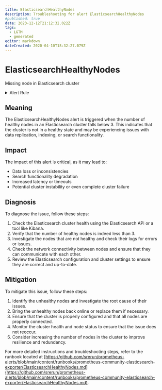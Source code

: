 ```yaml
---
title: ElasticsearchHealthyNodes
description: Troubleshooting for alert ElasticsearchHealthyNodes
#published: true
date: 2023-12-12T21:12:32.022Z
tags: 
  - LGTM
  - generated
editor: markdown
dateCreated: 2020-04-10T18:32:27.079Z
---
```


# ElasticsearchHealthyNodes

Missing node in Elasticsearch cluster

<details>
  <summary>Alert Rule</summary>

{{% rule "elasticsearch/prometheus-community-elasticsearch-exporter.yml" "ElasticsearchHealthyNodes" %}}

{{% comment %}}

```yaml
alert: ElasticsearchHealthyNodes
expr: elasticsearch_cluster_health_number_of_nodes < 3
for: 0m
labels:
    severity: critical
annotations:
    summary: Elasticsearch Healthy Nodes (instance {{ $labels.instance }})
    description: |-
        Missing node in Elasticsearch cluster
          VALUE = {{ $value }}
          LABELS = {{ $labels }}
    runbook: https://github.com/srerun/prometheus-alerts/blob/main/content/runbooks/prometheus-community-elasticsearch-exporter/ElasticsearchHealthyNodes.md

```

{{% /comment %}}

</details>


## Meaning

The ElasticsearchHealthyNodes alert is triggered when the number of healthy nodes in an Elasticsearch cluster falls below 3. This indicates that the cluster is not in a healthy state and may be experiencing issues with data replication, indexing, or search functionality.

## Impact

The impact of this alert is critical, as it may lead to:

* Data loss or inconsistencies
* Search functionality degradation
* Increased latency or timeouts
* Potential cluster instability or even complete cluster failure

## Diagnosis

To diagnose the issue, follow these steps:

1. Check the Elasticsearch cluster health using the Elasticsearch API or a tool like Kibana.
2. Verify that the number of healthy nodes is indeed less than 3.
3. Investigate the nodes that are not healthy and check their logs for errors or issues.
4. Check the network connectivity between nodes and ensure that they can communicate with each other.
5. Review the Elasticsearch configuration and cluster settings to ensure they are correct and up-to-date.

## Mitigation

To mitigate this issue, follow these steps:

1. Identify the unhealthy nodes and investigate the root cause of their issues.
2. Bring the unhealthy nodes back online or replace them if necessary.
3. Ensure that the cluster is properly configured and that all nodes are properly connected.
4. Monitor the cluster health and node status to ensure that the issue does not reoccur.
5. Consider increasing the number of nodes in the cluster to improve resilience and redundancy.

For more detailed instructions and troubleshooting steps, refer to the runbook located at [https://github.com/srerun/prometheus-alerts/blob/main/content/runbooks/prometheus-community-elasticsearch-exporter/ElasticsearchHealthyNodes.md](https://github.com/srerun/prometheus-alerts/blob/main/content/runbooks/prometheus-community-elasticsearch-exporter/ElasticsearchHealthyNodes.md).
